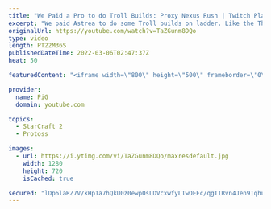 ```yaml
---
title: "We Paid a Pro to do Troll Builds: Proxy Nexus Rush | Twitch Plays Astrea #6 - StarCraft 2"
excerpt: "We paid Astrea to do some Troll builds on ladder. Like the Thundershaft that he is, he used his Rank 1 account and wowed us all with his skills  Follow Astrea's Twitch: https://www.twitch.tv/zastrea -- 🐷 Second Channel for Learning Resources: https://www.youtube.com/c/PiGRandom 🐷 Third Channel for"
originalUrl: https://youtube.com/watch?v=TaZGunm8DQo
type: video
length: PT22M36S
publishedDateTime: 2022-03-06T02:47:37Z
heat: 50

featuredContent: "<iframe width=\"800\" height=\"500\" frameborder=\"0\" src=\"https://www.youtube.com/embed/TaZGunm8DQo\" allow=\"accelerometer; autoplay; encrypted-media; gyroscope; picture-in-picture\" allowfullscreen></iframe>"

provider:
  name: PiG
  domain: youtube.com

topics:
  - StarCraft 2
  - Protoss

images:
  - url: https://i.ytimg.com/vi/TaZGunm8DQo/maxresdefault.jpg
    width: 1280
    height: 720
    isCached: true

secured: "lDp6laRZ7V/kHp1a7hQkU0z0ewp0sLDVcxwfyLTwOEFc/qgTIRvn4Jen9IqhuYy+ZR/CTCNZ1s++/en1121igiE6Lk89i10MobR2FkFcNjtzxe1wGrUW/6r2w8C1SgisosCNbTYb4M5tWGauHE0T3wZbWKVHw1clmdFrREamDiKUC25f+E3v/9oHkDr9e8J4Z4NPKpBYCPwBIF0blDSNIoBiSbBOlyDGFdOXpq1UIayKnjYXSWLR02ycmb+PZHx2rnAJh5X+TFlqDAVfuG2JM7BLmC0/TIjY6OZH/jbaDQ0GvsYiK+kFL+iKHyANGMEu70uCC1SWYuZili50XSJcv4eOPRFv7A2vVhjwWHb1ucyN+GaVdXIJrMxN2VXxX5SqPLV3lBX+ERX7NQnLjVhXmKgCdCXRi/U1TEewgXg9dM0=;Qi2i2bNlLetHi8u6AirH6Q=="
---
```


